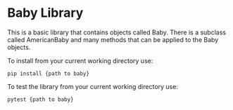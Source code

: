 # Baby Library

This is a basic library that contains objects called Baby. There is a subclass called AmericanBaby and many methods that can be applied to the Baby objects. 

To install from your current working directory use:

`pip install {path to baby}`

To test the library from your current working directory use:

`pytest {path to baby}`



